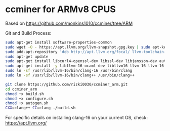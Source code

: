 # ccminer for ARMv8 CPUS

Based on https://github.com/monkins1010/ccminer/tree/ARM

Git and Build Process:
```bash
sudo apt-get install software-properties-common
sudo wget -O - https://apt.llvm.org/llvm-snapshot.gpg.key | sudo apt-key add -
sudo add-apt-repository 'deb http://apt.llvm.org/focal/ llvm-toolchain-focal-16 main'
sudo apt-get update
sudo apt-get install libcurl4-openssl-dev libssl-dev libjansson-dev automake autotools-dev build-essential -y
sudo apt-get install -y libllvm-16-ocaml-dev libllvm16 llvm-16 llvm-16-dev llvm-16-doc llvm-16-examples llvm-16-runtime clang-16 clang-tools-16 clang-16-doc libclang-common-16-dev libclang-16-dev libclang1-16 clang-format-16 python3-clang-16 clangd-16 clang-tidy-16 libclang-rt-16-dev libpolly-16-dev libfuzzer-16-dev lldb-16 lld-16 libc++-16-dev libc++abi-16-dev libomp-16-dev libclc-16-dev libunwind-16-dev libmlir-16-dev mlir-16-tools flang-16 libclang-rt-16-dev-wasm32 libclang-rt-16-dev-wasm64 libclang-rt-16-dev-wasm32 libclang-rt-16-dev-wasm64
sudo ln -sf /usr/lib/llvm-16/bin/clang-16 /usr/bin/clang
sudo ln -sf /usr/lib/llvm-16/bin/clang++ /usr/bin/clang++

git clone https://github.com/rizki0030/ccminer_arm.git
cd ccminer_arm
chmod +x build.sh
chmod +x configure.sh
chmod +x autogen.sh
CXX=clang++ CC=clang ./build.sh
```

For specific details on installing clang-16 on your current OS, check: https://apt.llvm.org/
